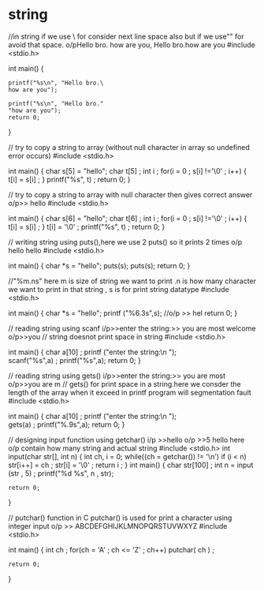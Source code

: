 # string
//in string if we use \ for consider next line space also but if we use"" for avoid that space. o/pHello bro.    how are you, Hello bro.how are you
#include <stdio.h>

int main() {
   
    printf("%s\n", "Hello bro.\
    how are you");

    printf("%s\n", "Hello bro."
    "how are you");
    return 0;
}






// try to copy a string to array (without null character in array so undefined error occurs)
#include <stdio.h>

int main() {
   char s[5] = "hello";
   char t[5] ;
   int i ;
   for(i = 0 ; s[i] !='\0' ; i++)
   {
       t[i] = s[i] ;
   }
    printf("%s", t) ;
    return 0;
}







// try to copy a string to array with null character then gives correct answer o/p>> hello
#include <stdio.h>

int main() {
   char s[6] = "hello";
   char t[6] ;
   int i ;
   for(i = 0 ; s[i] !='\0' ; i++)
   {
       t[i] = s[i] ;
   }
   t[i] = '\0' ;
    printf("%s", t) ;
    return 0;
}










// writing string using puts(),here we use 2 puts() so it prints 2 times o/p hello hello
#include <stdio.h>

int main() {
    char *s = "hello";
    puts(s);
    puts(s);
    return 0;
}





//"%m.ns" here m is size of string we want to print .n is how many character we want to print in that string , s is for print string datatype
#include <stdio.h>

int main() {
    char *s = "hello";
   printf ("%6.3s",s);      //o/p >> hel
    return 0;
}





// reading  string using scanf i/p>>enter the string:>>   you are most welcome         o/p>>you
// string doesnot print space in string
#include <stdio.h>

int main() {
    char a[10] ;
   printf ("enter the string:\n ");     
   scanf("%s",a) ;
   printf("%s",a);
    return 0;
}




// reading  string using gets() i/p>>enter the string:>>  you are most           o/p>>you are m
// gets() for print space in a string.here we consder the length of the array when it exceed in printf program will segmentation fault 
#include <stdio.h>

int main() {
    char a[10] ;
   printf ("enter the string:\n ");     
   gets(a) ;
   printf("%.9s",a);
    return 0;
}






// designing input function using getchar() i/p >>hello o/p >>5 hello  here o/p contain how many string and actual string 
#include <stdio.h>
int input(char str[], int n)
{
    int ch, i = 0;
    while((ch = getchar()) != '\n')
    if (i < n)
    str[i++] = ch ;
    str[i] = '\0' ;
    return i ;
}
int main() {
    char str[100] ;
    int n = input (str , 5) ;
    printf("%d %s", n , str);

    return 0;
}







// putchar() function in C putchar() is used for print a character  using integer input  o/p >> ABCDEFGHIJKLMNOPQRSTUVWXYZ
#include <stdio.h>

int main() {
    int ch ;
    for(ch = 'A' ; ch <= 'Z' ; ch++)
    putchar( ch ) ;

    return 0;
}









